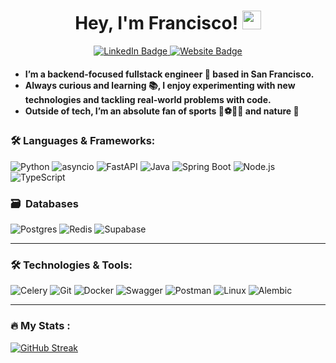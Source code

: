 <div id="greetings" align="center">
<h1>
  Hey, I'm Francisco!
  <img src="https://media.giphy.com/media/hvRJCLFzcasrR4ia7z/giphy.gif" width="30px"/>
</h1>
</div>
<div id="badges" align="center">
  <a href="https://www.linkedin.com/in/curro-ramos-perez/">
  <img src="https://img.shields.io/badge/LinkedIn-blue?style=for-the-badge&logo=linkedin&logoColor=white" alt="LinkedIn Badge"/>
  </a>
  <a href="https://curroramos-portfolio.vercel.app/#about">
  <img src="https://img.shields.io/badge/Website-000000?style=for-the-badge&logo=About.me&logoColor=white" alt="Website Badge"/>
  </a>
</div>
<div id="profile views" align="center">
<img src="https://komarev.com/ghpvc/?username=curroramos&style=flat-square&color=blue" alt=""/>
</div>
<h4>
  
- I’m a backend-focused fullstack engineer 🌉 based in San Francisco.  
- Always curious and learning 📚, I enjoy experimenting with new technologies and tackling real-world problems with code.  
- Outside of tech, I’m an absolute fan of sports 🏀⚽🚴‍♂️ and nature 🌲

</h4>


### :hammer_and_wrench: Languages & Frameworks:

![Python](https://img.shields.io/badge/Python-316192?style=for-the-badge&logo=python&logoColor=yellow)
![asyncio](https://img.shields.io/badge/asyncio-%232C5bb4.svg?style=for-the-badge&logo=asyncio&logoColor=white)
![FastAPI](https://img.shields.io/badge/fastapi-109989?style=for-the-badge&logo=fastapi&logoColor=white)
![Java](https://img.shields.io/badge/Java-ED8B00?style=for-the-badge&logo=java&logoColor=white)
![Spring Boot](https://img.shields.io/badge/Spring%20Boot-6DB33F?style=for-the-badge&logo=springboot&logoColor=white)
![Node.js](https://img.shields.io/badge/Node.js-339933?style=for-the-badge&logo=node.js&logoColor=white)
![TypeScript](https://img.shields.io/badge/TypeScript-3178C6?style=for-the-badge&logo=typescript&logoColor=white)


### 🗃 &nbsp;Databases

![Postgres](https://img.shields.io/badge/postgres-%23316192.svg?style=for-the-badge&logo=postgresql&logoColor=white)
![Redis](https://img.shields.io/badge/redis-%23DD0031.svg?style=for-the-badge&logo=redis&logoColor=white)
![Supabase](https://img.shields.io/badge/Supabase-3ECF8E?style=for-the-badge&logo=supabase&logoColor=white)

---
### :hammer_and_wrench: Technologies & Tools:

![Celery](https://img.shields.io/badge/celery-%23a9cc54.svg?style=for-the-badge&logo=celery&logoColor=ddf4a4)
![Git](https://img.shields.io/badge/git-%23F05033.svg?style=for-the-badge&logo=git&logoColor=white)
![Docker](https://img.shields.io/badge/Docker-316192?style=for-the-badge&logo=docker&logoColor=white)
![Swagger](https://img.shields.io/badge/Swagger-85EA2D?style=for-the-badge&logo=Swagger&logoColor=white)
![Postman](https://img.shields.io/badge/Postman-FF6C37?style=for-the-badge&logo=postman&logoColor=white)
![Linux](https://img.shields.io/badge/Linux-FCC624?style=for-the-badge&logo=linux&logoColor=black)
![Alembic](https://img.shields.io/badge/Alembic-4B8BBE?style=for-the-badge)

    
---
### :fire: My Stats :
[![GitHub Streak](https://streak-stats.demolab.com?user=curroramos&theme=transparent&hide_border=true&mode=weekly&fire=FF2222&dates=2C68F6&currStreakLabel=2C68F6&currStreakNum=2C68F6)](https://git.io/streak-stats)
